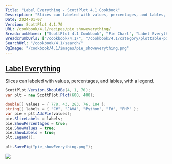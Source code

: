 ```yaml
---
Title: "Label Everything - ScottPlot 4.1 Cookbook"
Description: "Slices can labeled with values, percentages, and lables, with a legend."
Date: 2024-01-07
Version: ScottPlot 4.1.70
URL: /cookbook/4.1/recipes/pie_showeverything/
BreadcrumbNames: ["ScottPlot 4.1 Cookbook", "Pie Chart", "Label Everything"]
BreadcrumbUrls: ["/cookbook/4.1/", "/cookbook/4.1/category/plottable-pie", "/cookbook/4.1/recipes/pie_showeverything/"]
SearchUrl: "/cookbook/4.1/search/"
OgImage: "/cookbook/4.1/images/pie_showeverything.png"
---
```


<h2><a id='label-everything' href='/cookbook/4.1/recipes/pie_showeverything/'>Label Everything</a></h2>

Slices can labeled with values, percentages, and lables, with a legend.

```cs
ScottPlot.Version.ShouldBe(4, 1, 70);
var plt = new ScottPlot.Plot(600, 400);

double[] values = { 778, 43, 283, 76, 184 };
string[] labels = { "C#", "JAVA", "Python", "F#", "PHP" };
var pie = plt.AddPie(values);
pie.SliceLabels = labels;
pie.ShowPercentages = true;
pie.ShowValues = true;
pie.ShowLabels = true;
plt.Legend();

plt.SaveFig("pie_showEverything.png");
```

<img src='../../images/pie_showeverything.png' class='d-block mx-auto my-5' />


